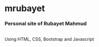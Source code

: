 # mrubayet
<h3> Personal site of Rubayet Mahmud </h3> <br>
Using HTML, CSS, Bootstrap and Javascript
